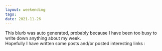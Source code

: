 ```yaml
---
layout: weekending
tags: 
date: 2021-11-26
---
```


This blurb was auto generated, probably because I have been too busy to write down anything about my week.  
Hopefully I have written some posts and/or posted interesting links :